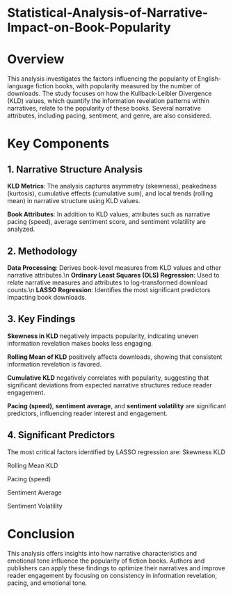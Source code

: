 # Statistical-Analysis-of-Narrative-Impact-on-Book-Popularity

# Overview
This analysis investigates the factors influencing the popularity of English-language fiction books, with popularity measured by the number of downloads. The study focuses on how the Kullback-Leibler Divergence (KLD) values, which quantify the information revelation patterns within narratives, relate to the popularity of these books. Several narrative attributes, including pacing, sentiment, and genre, are also considered.

# Key Components
## 1. Narrative Structure Analysis
**KLD Metrics**: The analysis captures asymmetry (skewness), peakedness (kurtosis), cumulative effects (cumulative sum), and local trends (rolling mean) in narrative structure using KLD values. 

**Book Attributes**: In addition to KLD values, attributes such as narrative pacing (speed), average sentiment score, and sentiment volatility are analyzed.

## 2. Methodology
**Data Processing**: Derives book-level measures from KLD values and other narrative attributes.\n
**Ordinary Least Squares (OLS) Regression**: Used to relate narrative measures and attributes to log-transformed download counts.\n
**LASSO Regression**: Identifies the most significant predictors impacting book downloads.

## 3. Key Findings
**Skewness in KLD** negatively impacts popularity, indicating uneven information revelation makes books less engaging.

**Rolling Mean of KLD** positively affects downloads, showing that consistent information revelation is favored.

**Cumulative KLD** negatively correlates with popularity, suggesting that significant deviations from expected narrative structures reduce reader engagement.

**Pacing (speed)**, **sentiment average**, and **sentiment volatility** are significant predictors, influencing reader interest and engagement.

## 4. Significant Predictors
The most critical factors identified by LASSO regression are:
Skewness KLD

Rolling Mean KLD

Pacing (speed)

Sentiment Average

Sentiment Volatility

# Conclusion
This analysis offers insights into how narrative characteristics and emotional tone influence the popularity of fiction books. Authors and publishers can apply these findings to optimize their narratives and improve reader engagement by focusing on consistency in information revelation, pacing, and emotional tone.
